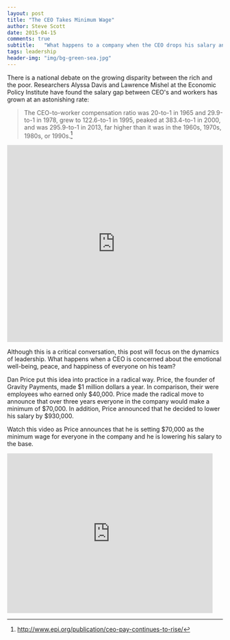 ```yaml
---
layout: post
title: "The CEO Takes Minimum Wage"
author: Steve Scott
date: 2015-04-15
comments: true
subtitle:   "What happens to a company when the CEO drops his salary and raises his lowest paid employees salaries?"
tags: leadership
header-img: "img/bg-green-sea.jpg"
---
```


There is a national debate on the growing disparity between the rich and the poor.  Researchers Alyssa Davis and Lawrence Mishel at the Economic Policy Institute have found the salary gap between CEO's and workers has grown at an astonishing rate:

> The CEO-to-worker compensation ratio was 20-to-1 in 1965 and 29.9-to-1 in 1978, grew to 122.6-to-1 in 1995, peaked at 383.4-to-1 in 2000, and was 295.9-to-1 in 2013, far higher than it was in the 1960s, 1970s, 1980s, or 1990s.[^1]

<iframe width="100%" height="460" src="http://www.epi.org?p=66017&view=embed&embed_template=charts_v2013_08_21&embed_date=20150415&onp=66041&utm_source=epi_press&utm_medium=chart_embed&utm_campaign=charts_v2" frameborder="0"></iframe>


Although this is a critical conversation, this post will focus on the dynamics of leadership.  What happens when a CEO is concerned about the emotional well-being, peace, and happiness of everyone on his team?  

Dan Price put this idea into practice in a radical way.  Price, the founder of Gravity Payments, made $1 million dollars a year.  In comparison, their were employees who earned only $40,000.  Price made the radical move to announce that over three years everyone in the company would make a minimum of $70,000.  In addition, Price announced that he decided to  lower his salary by $930,000. 

 Watch this video as Price announces that he is setting $70,000 as the minimum wage for everyone in the company and he is lowering his salary to the base.

<iframe width="480" height="373" frameborder="0" scrolling="no" allowfullscreen="true" marginheight="0" marginwidth="0" id="nyt_video_player" title="New York Times Video - Embed Player" src="http://graphics8.nytimes.com/bcvideo/1.0/iframe/embed.html?videoId=100000003628438&playerType=embed"></iframe>



[^1]:http://www.epi.org/publication/ceo-pay-continues-to-rise/
